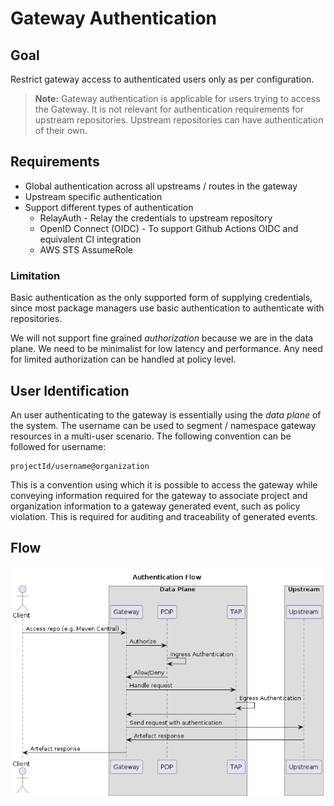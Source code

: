 # Gateway Authentication

## Goal

Restrict gateway access to authenticated users only as per configuration.

> **Note:** Gateway authentication is applicable for users trying to access the Gateway. It is not relevant for authentication requirements for upstream repositories. Upstream repositories can have authentication of their own.

## Requirements

- Global authentication across all upstreams / routes in the gateway
- Upstream specific authentication
- Support different types of authentication
  - RelayAuth - Relay the credentials to upstream repository
  - OpenID Connect (OIDC) - To support Github Actions OIDC and equivalent CI integration
  - AWS STS AssumeRole

### Limitation

Basic authentication as the only supported form of supplying credentials, since most package managers use basic authentication to authenticate with repositories.

We will not support fine grained *authorization* because we are in the data plane. We need to be minimalist for low latency and performance. Any need for limited authorization can be handled at policy level.


## User Identification

An user authenticating to the gateway is essentially using the *data plane* of the system. The username can be used to segment / namespace gateway resources in a multi-user scenario. The following convention can be followed for username:

```
projectId/username@organization
```

This is a convention using which it is possible to access the gateway while conveying information required for the gateway to associate project and organization information to a gateway generated event, such as policy violation. This is required for auditing and traceability of generated events.

## Flow

![Authentication Flow](images/auth-flow.png)
